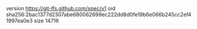version https://git-lfs.github.com/spec/v1
oid sha256:2bac1377d2307abe680062699ec222dd8d0fe19b6e066b245cc2ef41997ea0e3
size 14716
